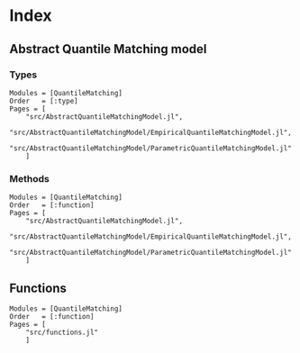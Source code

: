 
# Index


## Abstract Quantile Matching model

### Types

```@autodocs
Modules = [QuantileMatching]
Order   = [:type]
Pages = [
    "src/AbstractQuantileMatchingModel.jl",
    "src/AbstractQuantileMatchingModel/EmpiricalQuantileMatchingModel.jl",
    "src/AbstractQuantileMatchingModel/ParametricQuantileMatchingModel.jl"
    ]
```

### Methods

```@autodocs
Modules = [QuantileMatching]
Order   = [:function]
Pages = [
    "src/AbstractQuantileMatchingModel.jl",
    "src/AbstractQuantileMatchingModel/EmpiricalQuantileMatchingModel.jl",
    "src/AbstractQuantileMatchingModel/ParametricQuantileMatchingModel.jl"
    ]
```

## Functions

```@autodocs
Modules = [QuantileMatching]
Order   = [:function]
Pages = [
    "src/functions.jl"
    ]
```